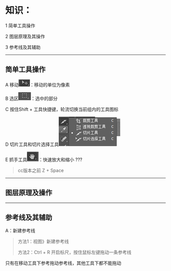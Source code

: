 # 知识：

1 简单工具操作

2 图层原理及其操作

3 参考线及其辅助

---

## 简单工具操作

A 移动![](/assets/slice-basic-gj01.png)：移动的单位为像素

B 选区![](/assets/slice-basic-gj02.png)：选中的部分

C 按住Shift  + 工具快捷键，轮流切换当前组内的工具图标

D 切片工具和切片选择工具![](/assets/slice-basic-03.png)

E 抓手工具![](/assets/slice-basic-zsgj01.png)：快速放大和缩小 ???

> cc版本之前 Z + Space

---

## 图层原理及操作

---

## 参考线及其辅助

A：新建参考线

> 方法1：视图》新建参考线
>
> 方法2：Ctrl + R 开启标尺，按住鼠标左键拖动一条参考线

只有在移动工具下参考拖动参考线，其他工具下都不能拖动

